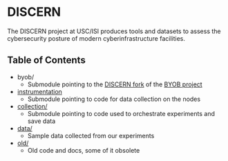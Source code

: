 # DISCERN

The DISCERN project at USC/ISI produces tools and datasets to assess the cybersecurity posture of
modern cyberinfrastructure facilities.

## Table of Contents

- byob/
  - Submodule pointing to the [DISCERN fork](https://github.com/STEELISI/byob) of the [BYOB project](https://byob.dev/)
- [instrumentation](https://gitlab.com/mergetb/tech/instrumentation)
  - Submodule pointing to code for data collection on the nodes
- [collection/](./collection)
  - Submodule pointing to code used to orchestrate experiments and save data
- [data/](./data)
  - Sample data collected from our experiments
- [old/](./old)
  - Old code and docs, some of it obsolete

